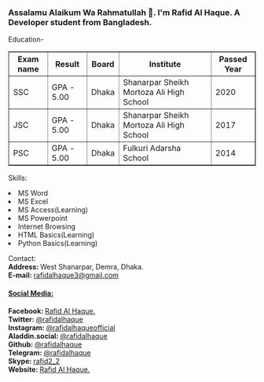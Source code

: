 ### Assalamu Alaikum Wa Rahmatullah 👋. I'm Rafid Al Haque. A Developer student from Bangladesh. 

<!--
**rafidalhaque/rafidalhaque** is a ✨ _special_ ✨ repository because its `README.md` (this file) appears on your GitHub profile.

Here are some ideas to get you started:

- 🔭 I’m currently working on ...
- 🌱 I’m currently learning ...
- 👯 I’m looking to collaborate on ...
- 🤔 I’m looking for help with ...
- 💬 Ask me about ...
- 📫 How to reach me: ...
- 😄 Pronouns: ...
- ⚡ Fun fact: ...
-->
Education-
<table border="1.5">
           <tr>
              <th>Exam name</th>
              <th>Result</th>
              <th>Board</th>
              <th>Institute</th>
              <th>Passed Year</th>
           </tr>
           <tr>
               <td>SSC</td>
               <td>GPA - 5.00</td>
               <td>Dhaka</td>
               <td>Shanarpar Sheikh Mortoza Ali High School</td>
               <td>2020</td>
           </tr>
           <tr>
               <td>JSC</td>
               <td>GPA - 5.00</td>
               <td>Dhaka</td>
               <td>Shanarpar Sheikh Mortoza Ali High School</td>
               <td>2017</td>
           </tr>
           <tr>
               <td>PSC</td>
               <td>GPA - 5.00</td>
               <td>Dhaka</td>
               <td>Fulkuri Adarsha School</td>
               <td>2014</td>
           </tr>
        </table>
        
Skills:
        <li>MS Word</li>
        <li>MS Excel</li>
        <li>MS Access(Learning)</li>
        <li>MS Powerpoint</li>
        <li>Internet Browsing</li>
        <li>HTML Basics(Learning)</li>
        <li>Python Basics(Learning)</li>
        
Contact:<br/>
        <strong>Address: </strong> West Shanarpar, Demra, Dhaka.<br/>
        <strong>E-mail: </strong><a href="mailto:rafidalhaque3@gmail.com">rafidalhaque3@gmail.com</a><br/>
        <h4><u>Social Media:</u></h4>
        <strong>Facebook: </strong><a href="https://www.facebook.com/rafidalhaque" target="blank">Rafid Al Haque.</a><br/>
        <strong>Twitter: </strong><a href="https://www.twitter.com/rafidalhaque" target="blank">@rafidalhaque</a><br/>
        <strong>Instagram: </strong><a href="https://www.instagram.com/rafidalhaqueofficial" target="blank">@rafidalhaqueofficial</a><br/>
        <strong>Aladdin.social: </strong><a href="https://www.aladdin.social/rafidalhaque" target="blank">@rafidalhaque</a><br/>
        <strong>Github: </strong><a href="https://www.github.com/rafidalhaque" target="blank">@rafidalhaque</a><br/>
        <strong>Telegram: </strong><a href="https://www.t.me/rafidalhaque" target="blank">@rafidalhaque</a><br/>
        <strong>Skype: </strong><a href="skype:rafid2_2" target="blank">rafid2_2</a><br/>
        <strong>Website: </strong><a href="https://www.rafidalhaque.weebly.com/" target="blank">Rafid Al Haque.</a><br/> 
